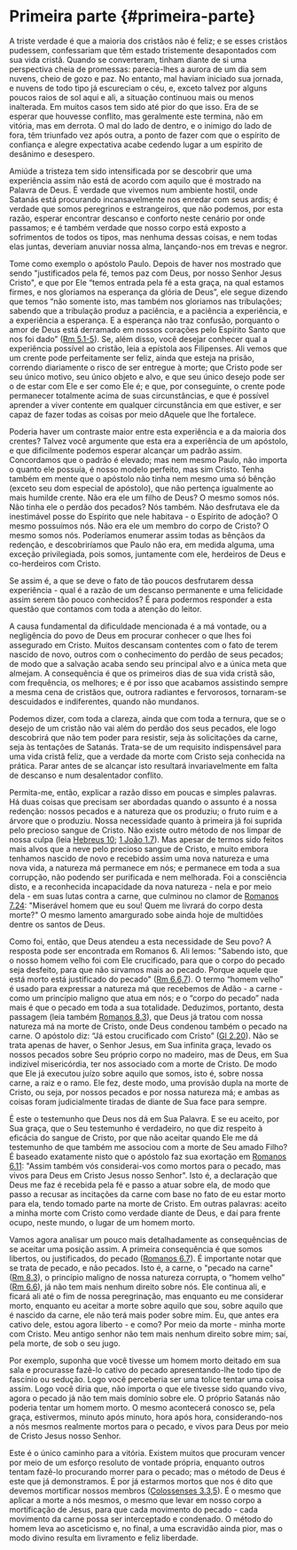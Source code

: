 # Primeira parte {#primeira-parte}

A triste verdade é que a maioria dos cristãos não é feliz; e se esses cristãos pudessem, confessariam que têm estado tristemente desapontados com sua vida cristã. Quando se converteram, tinham diante de si uma perspectiva cheia de promessas: parecia-lhes a aurora de um dia sem nuvens, cheio de gozo e paz. No entanto, mal haviam iniciado sua jornada, e nuvens de todo tipo já escureciam o céu, e, exceto talvez por alguns poucos raios de sol aqui e ali, a situação continuou mais ou menos inalterada. Em muitos casos tem sido até pior do que isso. Era de se esperar que houvesse conflito, mas geralmente este termina, não em vitória, mas em derrota. O mal do lado de dentro, e o inimigo do lado de fora, têm triunfado vez após outra, a ponto de fazer com que o espírito de confiança e alegre expectativa acabe cedendo lugar a um espírito de desânimo e desespero.

Amiúde a tristeza tem sido intensificada por se descobrir que uma experiência assim não está de acordo com aquilo que é mostrado na Palavra de Deus. É verdade que vivemos num ambiente hostil, onde Satanás está procurando incansavelmente nos enredar com seus ardis; é verdade que somos peregrinos e estrangeiros, que não podemos, por esta razão, esperar encontrar descanso e conforto neste cenário por onde passamos; e é também verdade que nosso corpo está exposto a sofrimentos de todos os tipos, mas nenhuma dessas coisas, e nem todas elas juntas, deveriam anuviar nossa alma, lançando-nos em trevas e negror.

Tome como exemplo o apóstolo Paulo. Depois de haver nos mostrado que sendo &quot;justificados pela fé, temos paz com Deus, por nosso Senhor Jesus Cristo&quot;, e que por Ele “temos entrada pela fé a esta graça, na qual estamos firmes, e nos gloriamos na esperança da glória de Deus”, ele segue dizendo que temos “não somente isto, mas também nos gloriamos nas tribulações; sabendo que a tribulação produz a paciência, e a paciência a experiência, e a experiência a esperança. E a esperança não traz confusão, porquanto o amor de Deus está derramado em nossos corações pelo Espírito Santo que nos foi dado” ([Rm 5.1-5](http://bibliaonline.com.br/acf/rm/5/1-5)). Se, além disso, você desejar conhecer qual a experiência possível ao cristão, leia a epístola aos Filipenses. Ali vemos que um crente pode perfeitamente ser feliz, ainda que esteja na prisão, correndo diariamente o risco de ser entregue à morte; que Cristo pode ser seu único motivo, seu único objeto e alvo, e que seu único desejo pode ser o de estar com Ele e ser como Ele é; e que, por conseguinte, o crente pode permanecer totalmente acima de suas circunstâncias, e que é possível aprender a viver contente em qualquer circunstância em que estiver, e ser capaz de fazer todas as coisas por meio dAquele que lhe fortalece.

Poderia haver um contraste maior entre esta experiência e a da maioria dos crentes? Talvez você argumente que esta era a experiência de um apóstolo, e que dificilmente podemos esperar alcançar um padrão assim. Concordamos que o padrão é elevado; mas nem mesmo Paulo, não importa o quanto ele possuía, é nosso modelo perfeito, mas sim Cristo. Tenha também em mente que o apóstolo não tinha nem mesmo uma só bênção (exceto seu dom especial de apóstolo), que não pertença igualmente ao mais humilde crente. Não era ele um filho de Deus? O mesmo somos nós. Não tinha ele o perdão dos pecados? Nós também. Não desfrutava ele da inestimável posse do Espírito que nele habitava - o Espírito de adoção? O mesmo possuímos nós. Não era ele um membro do corpo de Cristo? O mesmo somos nós. Poderíamos enumerar assim todas as bênçãos da redenção, e descobriríamos que Paulo não era, em medida alguma, uma exceção privilegiada, pois somos, juntamente com ele, herdeiros de Deus e co-herdeiros com Cristo.

Se assim é, a que se deve o fato de tão poucos desfrutarem dessa experiência - qual é a razão de um descanso permanente e uma felicidade assim serem tão pouco conhecidos? É para podermos responder a esta questão que contamos com toda a atenção do leitor.

A causa fundamental da dificuldade mencionada é a má vontade, ou a negligência do povo de Deus em procurar conhecer o que lhes foi assegurado em Cristo. Muitos descansam contentes com o fato de terem nascido de novo, outros com o conhecimento do perdão de seus pecados; de modo que a salvação acaba sendo seu principal alvo e a única meta que almejam. A consequência é que os primeiros dias de sua vida cristã são, com frequência, os melhores; e é por isso que acabamos assistindo sempre a mesma cena de cristãos que, outrora radiantes e fervorosos, tornaram-se descuidados e indiferentes, quando não mundanos.

Podemos dizer, com toda a clareza, ainda que com toda a ternura, que se o desejo de um cristão não vai além do perdão dos seus pecados, ele logo descobrirá que não tem poder para resistir, seja às solicitações da carne, seja às tentações de Satanás. Trata-se de um requisito indispensável para uma vida cristã feliz, que a verdade da morte com Cristo seja conhecida na prática. Parar antes de se alcançar isto resultará invariavelmente em falta de descanso e num desalentador conflito.

Permita-me, então, explicar a razão disso em poucas e simples palavras. Há duas coisas que precisam ser abordadas quando o assunto é a nossa redenção: nossos pecados e a natureza que os produziu; o fruto ruim e a árvore que o produziu. Nossa necessidade quanto à primeira já foi suprida pelo precioso sangue de Cristo. Não existe outro método de nos limpar de nossa culpa (leia [Hebreus 10](http://bibliaonline.com.br/acf/hb/10); [1 João 1.7](http://bibliaonline.com.br/acf/1jo/1/7)). Mas apesar de termos sido feitos mais alvos que a neve pelo precioso sangue de Cristo, e muito embora tenhamos nascido de novo e recebido assim uma nova natureza e uma nova vida, a natureza má permanece em nós; e permanece em toda a sua corrupção, não podendo ser purificada e nem melhorada. Foi a consciência disto, e a reconhecida incapacidade da nova natureza - nela e por meio dela - em suas lutas contra a carne, que culminou no clamor de [Romanos 7.24](http://bibliaonline.com.br/acf/rm/7/24): &quot;Miserável homem que eu sou! Quem me livrará do corpo desta morte?&quot; O mesmo lamento amargurado sobe ainda hoje de multidões dentre os santos de Deus.

Como foi, então, que Deus atendeu a esta necessidade de Seu povo? A resposta pode ser encontrada em Romanos 6\. Ali lemos: &quot;Sabendo isto, que o nosso homem velho foi com Ele crucificado, para que o corpo do pecado seja desfeito, para que não sirvamos mais ao pecado. Porque aquele que está morto está justificado do pecado&quot; ([Rm 6.6,7](http://bibliaonline.com.br/acf/rm/6/6,7)). O termo “homem velho” é usado para expressar a natureza má que recebemos de Adão - a carne - como um princípio maligno que atua em nós; e o “corpo do pecado” nada mais é que o pecado em toda a sua totalidade. Deduzimos, portanto, desta passagem (leia também [Romanos 8.3](http://bibliaonline.com.br/acf/rm/8/3)), que Deus já tratou com nossa natureza má na morte de Cristo, onde Deus condenou também o pecado na carne. O apóstolo diz: “Já estou crucificado com Cristo” ([Gl 2.20](http://bibliaonline.com.br/acf/gl/2/20)). Não se trata apenas de haver, o Senhor Jesus, em Sua infinita graça, levado os nossos pecados sobre Seu próprio corpo no madeiro, mas de Deus, em Sua indizível misericórdia, ter nos associado com a morte de Cristo. De modo que Ele já executou juízo sobre aquilo que somos, isto é, sobre nossa carne, a raiz e o ramo. Ele fez, deste modo, uma provisão dupla na morte de Cristo, ou seja, por nossos pecados e por nossa natureza má; e ambas as coisas foram judicialmente tiradas de diante de Sua face para sempre.

É este o testemunho que Deus nos dá em Sua Palavra. E se eu aceito, por Sua graça, que o Seu testemunho é verdadeiro, no que diz respeito à eficácia do sangue de Cristo, por que não aceitar quando Ele me dá testemunho de que também me associou com a morte de Seu amado Filho? É baseado exatamente nisto que o apóstolo faz sua exortação em [Romanos 6.11](http://bibliaonline.com.br/acf/rm/6/11): &quot;Assim também vós considerai-vos como mortos para o pecado, mas vivos para Deus em Cristo Jesus nosso Senhor&quot;. Isto é, a declaração que Deus me faz é recebida pela fé e passo a atuar sobre ela, de modo que passo a recusar as incitações da carne com base no fato de eu estar morto para ela, tendo tomado parte na morte de Cristo. Em outras palavras: aceito a minha morte com Cristo como verdade diante de Deus, e daí para frente ocupo, neste mundo, o lugar de um homem morto.

Vamos agora analisar um pouco mais detalhadamente as consequências de se aceitar uma posição assim. A primeira consequência é que somos libertos, ou justificados, do pecado ([Romanos 6.7](http://bibliaonline.com.br/acf/rm/6/7)). É importante notar que se trata de pecado, e não pecados. Isto é, a carne, o &quot;pecado na carne&quot; ([Rm 8.3](http://bibliaonline.com.br/acf/rm/8/3)), o princípio maligno de nossa natureza corrupta, o “homem velho” ([Rm 6.6](http://bibliaonline.com.br/acf/rm/6/6)), já não tem mais nenhum direito sobre nós. Ele continua ali, e ficará ali até o fim de nossa peregrinação, mas enquanto eu me considerar morto, enquanto eu aceitar a morte sobre aquilo que sou, sobre aquilo que é nascido da carne, ele não terá mais poder sobre mim. Eu, que antes era cativo dele, estou agora liberto - e como? Por meio da morte - minha morte com Cristo. Meu antigo senhor não tem mais nenhum direito sobre mim; saí, pela morte, de sob o seu jugo.

Por exemplo, suponha que você tivesse um homem morto deitado em sua sala e procurasse fazê-lo cativo do pecado apresentando-lhe todo tipo de fascínio ou sedução. Logo você perceberia ser uma tolice tentar uma coisa assim. Logo você diria que, não importa o que ele tivesse sido quando vivo, agora o pecado já não tem mais domínio sobre ele. O próprio Satanás não poderia tentar um homem morto. O mesmo acontecerá conosco se, pela graça, estivermos, minuto após minuto, hora após hora, considerando-nos a nós mesmos realmente mortos para o pecado, e vivos para Deus por meio de Cristo Jesus nosso Senhor.

Este é o único caminho para a vitória. Existem muitos que procuram vencer por meio de um esforço resoluto de vontade própria, enquanto outros tentam fazê-lo procurando morrer para o pecado; mas o método de Deus é este que já demonstramos. É por já estarmos mortos que nos é dito que devemos mortificar nossos membros ([Colossenses 3.3,5](http://bibliaonline.com.br/acf/cl/3/3,5)). É o mesmo que aplicar a morte a nós mesmos, o mesmo que levar em nosso corpo a mortificação de Jesus, para que cada movimento do pecado - cada movimento da carne possa ser interceptado e condenado. O método do homem leva ao asceticismo e, no final, a uma escravidão ainda pior, mas o modo divino resulta em livramento e feliz liberdade.